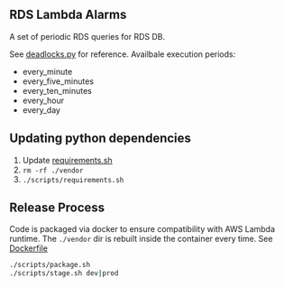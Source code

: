 ## RDS Lambda Alarms

A set of periodic RDS queries for RDS DB.

See [deadlocks.py](rds_alarms_lambda/deadlocks.py) for reference. 
Availbale execution periods:
 - every_minute
 - every_five_minutes
 - every_ten_minutes
 - every_hour
 - every_day

## Updating python dependencies

1. Update [requirements.sh](./scripts/requirements.sh)
2. `rm -rf ./vendor`
3. `./scripts/requirements.sh`

## Release Process

Code is packaged via docker to ensure compatibility with AWS Lambda runtime.
The `./vendor` dir is rebuilt inside the container every time. 
See [Dockerfile](./Dockerfile.package)

```bash
./scripts/package.sh
./scripts/stage.sh dev|prod
```